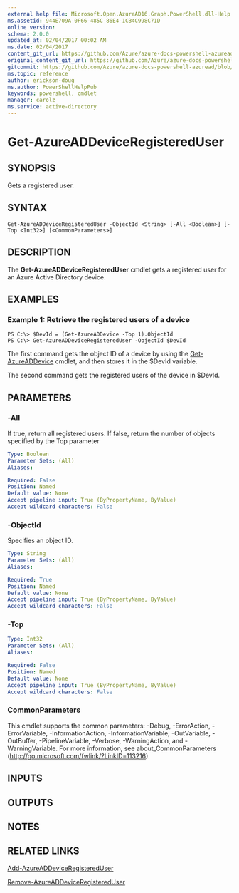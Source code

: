```yaml
---
external help file: Microsoft.Open.AzureAD16.Graph.PowerShell.dll-Help.xml
ms.assetid: 944E709A-0F66-485C-86E4-1CB4C998C71D
online version:
schema: 2.0.0
updated_at: 02/04/2017 00:02 AM
ms.date: 02/04/2017
content_git_url: https://github.com/Azure/azure-docs-powershell-azuread/blob/Rodejo-5-9/Azure%20AD%20Cmdlets/AzureAD/v2/Get-AzureADDeviceRegisteredUser.md
original_content_git_url: https://github.com/Azure/azure-docs-powershell-azuread/blob/Rodejo-5-9/Azure%20AD%20Cmdlets/AzureAD/v2/Get-AzureADDeviceRegisteredUser.md
gitcommit: https://github.com/Azure/azure-docs-powershell-azuread/blob/3c958c260fe07ce8f34599794f089c4b3c1b8115
ms.topic: reference
author: erickson-doug
ms.author: PowerShellHelpPub
keywords: powershell, cmdlet
manager: carolz
ms.service: active-directory
---
```


# Get-AzureADDeviceRegisteredUser

## SYNOPSIS
Gets a registered user.

## SYNTAX

```
Get-AzureADDeviceRegisteredUser -ObjectId <String> [-All <Boolean>] [-Top <Int32>] [<CommonParameters>]
```

## DESCRIPTION
The **Get-AzureADDeviceRegisteredUser** cmdlet gets a registered user for an Azure Active Directory device.

## EXAMPLES

### Example 1: Retrieve the registered users of a device
```
PS C:\> $DevId = (Get-AzureADDevice -Top 1).ObjectId
PS C:\> Get-AzureADDeviceRegisteredUser -ObjectId $DevId
```

The first command gets the object ID of a device by using the [Get-AzureADDevice](./Get-AzureADDevice.md) cmdlet, and then stores it in the $DevId variable.  

The second command gets the registered users of the device in $DevId.

## PARAMETERS

### -All
If true, return all registered users. If false, return the number of objects specified by the Top parameter

```yaml
Type: Boolean
Parameter Sets: (All)
Aliases: 

Required: False
Position: Named
Default value: None
Accept pipeline input: True (ByPropertyName, ByValue)
Accept wildcard characters: False
```

### -ObjectId
Specifies an object ID.
```yaml
Type: String
Parameter Sets: (All)
Aliases: 

Required: True
Position: Named
Default value: None
Accept pipeline input: True (ByPropertyName, ByValue)
Accept wildcard characters: False
```

### -Top
```yaml
Type: Int32
Parameter Sets: (All)
Aliases: 

Required: False
Position: Named
Default value: None
Accept pipeline input: True (ByPropertyName, ByValue)
Accept wildcard characters: False
```

### CommonParameters
This cmdlet supports the common parameters: -Debug, -ErrorAction, -ErrorVariable, -InformationAction, -InformationVariable, -OutVariable, -OutBuffer, -PipelineVariable, -Verbose, -WarningAction, and -WarningVariable. For more information, see about_CommonParameters (http://go.microsoft.com/fwlink/?LinkID=113216).

## INPUTS

## OUTPUTS

## NOTES

## RELATED LINKS

[Add-AzureADDeviceRegisteredUser](./Add-AzureADDeviceRegisteredUser.md)

[Remove-AzureADDeviceRegisteredUser](./Remove-AzureADDeviceRegisteredUser.md)
